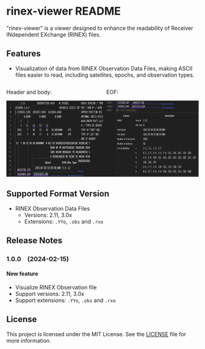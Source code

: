 # rinex-viewer README

"rinex-viewer" is a viewer designed to enhance the readability of Receiver INdependent EXchange (RINEX) files.

## Features

* Visualization of data from RINEX Observation Data Files, making ASCII files easier to read, including satellites, epochs, and observation types.

<div style="display: flex;">
  <div>
    <p>Header and body:</p>
    <img src="images/v2.11.png" alt="Header and body" height="200">
  </div>
  <div>
    <p>EOF:</p>
    <img src="images/v2.11_EOF.png" alt="EOF" height="200">
  </div>
</div>

## Supported Format Version

* RINEX Observation Data Files
  * Versions: 2.11, 3.0x
  * Extensions: `.YYo`, `.obs` and `.rxo`

## Release Notes

### 1.0.0　(2024-02-15)

#### New feature
- Visualize RINEX Observation file
- Support versions: 2.11, 3.0x
- Support extensions: `.YYo`, `.obs` and `.rxo`

## License

This project is licensed under the MIT License. See the [LICENSE](LICENSE) file for more information.
